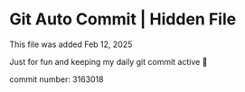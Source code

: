 # Git Auto Commit | Hidden File

This file was added Feb 12, 2025

Just for fun and keeping my daily git commit active 🤪

commit number: 3163018
